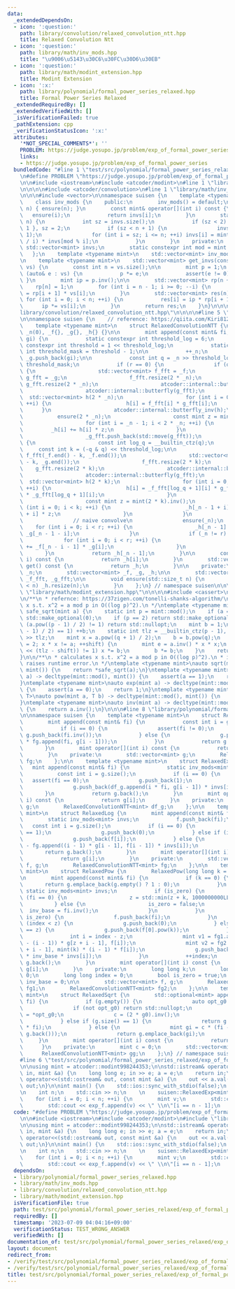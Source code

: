 ```yaml
---
data:
  _extendedDependsOn:
  - icon: ':question:'
    path: library/convolution/relaxed_convolution_ntt.hpp
    title: Relaxed Convolution Ntt
  - icon: ':question:'
    path: library/math/inv_mods.hpp
    title: "\u9006\u5143\u30C6\u30FC\u30D6\u30EB"
  - icon: ':question:'
    path: library/math/modint_extension.hpp
    title: Modint Extension
  - icon: ':x:'
    path: library/polynomial/formal_power_series_relaxed.hpp
    title: Formal Power Series Relaxed
  _extendedRequiredBy: []
  _extendedVerifiedWith: []
  _isVerificationFailed: true
  _pathExtension: cpp
  _verificationStatusIcon: ':x:'
  attributes:
    '*NOT_SPECIAL_COMMENTS*': ''
    PROBLEM: https://judge.yosupo.jp/problem/exp_of_formal_power_series
    links:
    - https://judge.yosupo.jp/problem/exp_of_formal_power_series
  bundledCode: "#line 1 \"test/src/polynomial/formal_power_series_relaxed/exp_of_formal_power_series.test.cpp\"\
    \n#define PROBLEM \"https://judge.yosupo.jp/problem/exp_of_formal_power_series\"\
    \n\n#include <iostream>\n#include <atcoder/modint>\n#line 1 \"library/polynomial/formal_power_series_relaxed.hpp\"\
    \n\n\n\n#include <atcoder/convolution>\n#line 1 \"library/math/inv_mods.hpp\"\n\
    \n\n\n#include <vector>\n\nnamespace suisen {\n    template <typename mint>\n\
    \    class inv_mods {\n    public:\n        inv_mods() = default;\n        inv_mods(int\
    \ n) { ensure(n); }\n        const mint& operator[](int i) const {\n         \
    \   ensure(i);\n            return invs[i];\n        }\n        static void ensure(int\
    \ n) {\n            int sz = invs.size();\n            if (sz < 2) invs = { 0,\
    \ 1 }, sz = 2;\n            if (sz < n + 1) {\n                invs.resize(n +\
    \ 1);\n                for (int i = sz; i <= n; ++i) invs[i] = mint(mod - mod\
    \ / i) * invs[mod % i];\n            }\n        }\n    private:\n        static\
    \ std::vector<mint> invs;\n        static constexpr int mod = mint::mod();\n \
    \   };\n    template <typename mint>\n    std::vector<mint> inv_mods<mint>::invs{};\n\
    \n    template <typename mint>\n    std::vector<mint> get_invs(const std::vector<mint>&\
    \ vs) {\n        const int n = vs.size();\n\n        mint p = 1;\n        for\
    \ (auto& e : vs) {\n            p *= e;\n            assert(e != 0);\n       \
    \ }\n        mint ip = p.inv();\n\n        std::vector<mint> rp(n + 1);\n    \
    \    rp[n] = 1;\n        for (int i = n - 1; i >= 0; --i) {\n            rp[i]\
    \ = rp[i + 1] * vs[i];\n        }\n        std::vector<mint> res(n);\n       \
    \ for (int i = 0; i < n; ++i) {\n            res[i] = ip * rp[i + 1];\n      \
    \      ip *= vs[i];\n        }\n        return res;\n    }\n}\n\n\n#line 1 \"\
    library/convolution/relaxed_convolution_ntt.hpp\"\n\n\n\n#line 5 \"library/convolution/relaxed_convolution_ntt.hpp\"\
    \n\nnamespace suisen {\n    // reference: https://qiita.com/Kiri8128/items/1738d5403764a0e26b4c\n\
    \    template <typename mint>\n    struct RelaxedConvolutionNTT {\n        RelaxedConvolutionNTT():\
    \ _n(0), _f{}, _g{}, _h{} {}\n\n        mint append(const mint& fi, const mint&\
    \ gi) {\n            static constexpr int threshold_log = 6;\n            static\
    \ constexpr int threshold = 1 << threshold_log;\n            static constexpr\
    \ int threshold_mask = threshold - 1;\n\n            ++_n;\n            _f.push_back(fi),\
    \ _g.push_back(gi);\n\n            const int q = _n >> threshold_log, r = _n &\
    \ threshold_mask;\n            if (r == 0) {\n                if (q == (-q & q))\
    \ {\n                    std::vector<mint> f_fft = _f;\n                    std::vector<mint>\
    \ g_fft = _g;\n                    f_fft.resize(2 * _n);\n                   \
    \ g_fft.resize(2 * _n);\n                    atcoder::internal::butterfly(f_fft);\n\
    \                    atcoder::internal::butterfly(g_fft);\n                  \
    \  std::vector<mint> h(2 * _n);\n                    for (int i = 0; i < 2 * _n;\
    \ ++i) {\n                        h[i] = f_fft[i] * g_fft[i];\n              \
    \      }\n                    atcoder::internal::butterfly_inv(h);\n         \
    \           ensure(2 * _n);\n                    const mint z = mint(2 * _n).inv();\n\
    \                    for (int i = _n - 1; i < 2 * _n; ++i) {\n               \
    \         _h[i] += h[i] * z;\n                    }\n                    _f_fft.push_back(std::move(f_fft));\n\
    \                    _g_fft.push_back(std::move(g_fft));\n                } else\
    \ {\n                    const int log_q = __builtin_ctz(q);\n               \
    \     const int k = (-q & q) << threshold_log;\n\n                    std::vector<mint>\
    \ f_fft(_f.end() - k, _f.end());\n                    std::vector<mint> g_fft(_g.end()\
    \ - k, _g.end());\n                    f_fft.resize(2 * k);\n                \
    \    g_fft.resize(2 * k);\n                    atcoder::internal::butterfly(f_fft);\n\
    \                    atcoder::internal::butterfly(g_fft);\n                  \
    \  std::vector<mint> h(2 * k);\n                    for (int i = 0; i < 2 * k;\
    \ ++i) {\n                        h[i] = _f_fft[log_q + 1][i] * g_fft[i] + f_fft[i]\
    \ * _g_fft[log_q + 1][i];\n                    }\n                    atcoder::internal::butterfly_inv(h);\n\
    \                    const mint z = mint(2 * k).inv();\n                    for\
    \ (int i = 0; i < k; ++i) {\n                        _h[_n - 1 + i] += h[k - 1\
    \ + i] * z;\n                    }\n                }\n            } else {\n\
    \                // naive convolve\n                ensure(_n);\n            \
    \    for (int i = 0; i < r; ++i) {\n                    _h[_n - 1] += _f[i] *\
    \ _g[_n - 1 - i];\n                }\n                if (_n != r) {\n       \
    \             for (int i = 0; i < r; ++i) {\n                        _h[_n - 1]\
    \ += _f[_n - i - 1] * _g[i];\n                    }\n                }\n     \
    \       }\n            return _h[_n - 1];\n        }\n\n        const mint& operator[](int\
    \ i) const {\n            return _h[i];\n        }\n        std::vector<mint>\
    \ get() const {\n            return _h;\n        }\n\n    private:\n        int\
    \ _n;\n        std::vector<mint> _f, _g, _h;\n\n        std::vector<std::vector<mint>>\
    \ _f_fft, _g_fft;\n\n        void ensure(std::size_t n) {\n            if (_h.size()\
    \ < n) _h.resize(n);\n        }\n    };\n} // namespace suisen\n\n\n\n#line 1\
    \ \"library/math/modint_extension.hpp\"\n\n\n\n#include <cassert>\n#include <optional>\n\
    \n/**\n * refernce: https://37zigen.com/tonelli-shanks-algorithm/\n * calculates\
    \ x s.t. x^2 = a mod p in O((log p)^2).\n */\ntemplate <typename mint>\nstd::optional<mint>\
    \ safe_sqrt(mint a) {\n    static int p = mint::mod();\n    if (a == 0) return\
    \ std::make_optional(0);\n    if (p == 2) return std::make_optional(a);\n    if\
    \ (a.pow((p - 1) / 2) != 1) return std::nullopt;\n    mint b = 1;\n    while (b.pow((p\
    \ - 1) / 2) == 1) ++b;\n    static int tlz = __builtin_ctz(p - 1), q = (p - 1)\
    \ >> tlz;\n    mint x = a.pow((q + 1) / 2);\n    b = b.pow(q);\n    for (int shift\
    \ = 2; x * x != a; ++shift) {\n        mint e = a.inv() * x * x;\n        if (e.pow(1\
    \ << (tlz - shift)) != 1) x *= b;\n        b *= b;\n    }\n    return std::make_optional(x);\n\
    }\n\n/**\n * calculates x s.t. x^2 = a mod p in O((log p)^2).\n * if not exists,\
    \ raises runtime error.\n */\ntemplate <typename mint>\nauto sqrt(mint a) -> decltype(mint::mod(),\
    \ mint()) {\n    return *safe_sqrt(a);\n}\ntemplate <typename mint>\nauto log(mint\
    \ a) -> decltype(mint::mod(), mint()) {\n    assert(a == 1);\n    return 0;\n\
    }\ntemplate <typename mint>\nauto exp(mint a) -> decltype(mint::mod(), mint())\
    \ {\n    assert(a == 0);\n    return 1;\n}\ntemplate <typename mint, typename\
    \ T>\nauto pow(mint a, T b) -> decltype(mint::mod(), mint()) {\n    return a.pow(b);\n\
    }\ntemplate <typename mint>\nauto inv(mint a) -> decltype(mint::mod(), mint())\
    \ {\n    return a.inv();\n}\n\n\n#line 8 \"library/polynomial/formal_power_series_relaxed.hpp\"\
    \n\nnamespace suisen {\n    template <typename mint>\n    struct RelaxedInv {\n\
    \        mint append(const mint& fi) {\n            const int i = g.size();\n\
    \            if (i == 0) {\n                assert(fi != 0);\n               \
    \ g.push_back(fi.inv());\n            } else {\n                g.push_back(-g[0]\
    \ * fg.append(fi, g[i - 1]));\n            }\n            return g.back();\n \
    \       }\n        mint operator[](int i) const {\n            return g[i];\n\
    \        }\n    private:\n        std::vector<mint> g;\n        RelaxedConvolutionNTT<mint>\
    \ fg;\n    };\n\n    template <typename mint>\n    struct RelaxedExp {\n     \
    \   mint append(const mint& fi) {\n            static inv_mods<mint> invs;\n \
    \           const int i = g.size();\n            if (i == 0) {\n             \
    \   assert(fi == 0);\n                g.push_back(1);\n            } else {\n\
    \                g.push_back(df_g.append(i * fi, g[i - 1]) * invs[i]);\n     \
    \       }\n            return g.back();\n        }\n        mint operator[](int\
    \ i) const {\n            return g[i];\n        }\n    private:\n        std::vector<mint>\
    \ g;\n        RelaxedConvolutionNTT<mint> df_g;\n    };\n\n    template <typename\
    \ mint>\n    struct RelaxedLog {\n        mint append(const mint& fi) {\n    \
    \        static inv_mods<mint> invs;\n            f.push_back(fi);\n         \
    \   const int i = g.size();\n            if (i == 0) {\n                assert(f[i]\
    \ == 1);\n                g.push_back(0);\n            } else if (i == 1) {\n\
    \                g.push_back(f[i]);\n            } else {\n                g.push_back(f[i]\
    \ - fg.append((i - 1) * g[i - 1], f[i - 1]) * invs[i]);\n            }\n     \
    \       return g.back();\n        }\n        mint operator[](int i) const {\n\
    \            return g[i];\n        }\n    private:\n        std::vector<mint>\
    \ f, g;\n        RelaxedConvolutionNTT<mint> fg;\n    };\n\n    template <typename\
    \ mint>\n    struct RelaxedPow {\n        RelaxedPow(long long k = 0) : k(k) {}\n\
    \n        mint append(const mint& fi) {\n            if (k == 0) {\n         \
    \       return g.emplace_back(g.empty() ? 1 : 0);\n            }\n           \
    \ static inv_mods<mint> invs;\n            if (is_zero) {\n                if\
    \ (fi == 0) {\n                    z = std::min(z + k, 1000000000LL);\n      \
    \          } else {\n                    is_zero = false;\n                  \
    \  inv_base = fi.inv();\n                }\n            }\n            if (not\
    \ is_zero) {\n                f.push_back(fi);\n            }\n            if\
    \ (index < z) {\n                g.push_back(0);\n            } else if (index\
    \ == z) {\n                g.push_back(f[0].pow(k));\n            } else {\n \
    \               int i = index - z;\n                mint v1 = fg1.append(mint(k\
    \ - (i - 1)) * g[z + i - 1], f[i]);\n                mint v2 = fg2.append(g[z\
    \ + i - 1], mint(k) * (i - 1) * f[i]);\n                g.push_back((v1 + v2)\
    \ * inv_base * invs[i]);\n            }\n            ++index;\n            return\
    \ g.back();\n        }\n        mint operator[](int i) const {\n            return\
    \ g[i];\n        }\n    private:\n        long long k;\n        long long z =\
    \ 0;\n        long long index = 0;\n        bool is_zero = true;\n        mint\
    \ inv_base = 0;\n\n        std::vector<mint> f, g;\n        RelaxedConvolutionNTT<mint>\
    \ fg1;\n        RelaxedConvolutionNTT<mint> fg2;\n    };\n\n    template <typename\
    \ mint>\n    struct RelaxedSqrt {\n        std::optional<mint> append(const mint&\
    \ fi) {\n            if (g.empty()) {\n                auto opt_g0 = safe_sqrt(fi);\n\
    \                if (not opt_g0) return std::nullopt;\n                mint g0\
    \ = *opt_g0;\n                c = (2 * g0).inv();\n                return g.emplace_back(g0);\n\
    \            } else if (g.size() == 1) {\n                return g.emplace_back(c\
    \ * fi);\n            } else {\n                mint gi = c * (fi - gg.append(g.back(),\
    \ g.back()));\n                return g.emplace_back(gi);\n            }\n   \
    \     }\n        mint operator[](int i) const {\n            return g[i];\n  \
    \      }\n    private:\n        mint c = 0;\n        std::vector<mint> g;\n  \
    \      RelaxedConvolutionNTT<mint> gg;\n    };\n} // namespace suisen\n\n\n\n\
    #line 6 \"test/src/polynomial/formal_power_series_relaxed/exp_of_formal_power_series.test.cpp\"\
    \n\nusing mint = atcoder::modint998244353;\n\nstd::istream& operator>>(std::istream&\
    \ in, mint &a) {\n    long long e; in >> e; a = e;\n    return in;\n}\n\nstd::ostream&\
    \ operator<<(std::ostream& out, const mint &a) {\n    out << a.val();\n    return\
    \ out;\n}\n\nint main() {\n    std::ios::sync_with_stdio(false);\n    std::cin.tie(nullptr);\n\
    \n    int n;\n    std::cin >> n;\n    \n    suisen::RelaxedExp<mint> exp_f;\n\
    \    for (int i = 0; i < n; ++i) {\n        mint v;\n        std::cin >> v;\n\
    \        std::cout << exp_f.append(v) << \" \\n\"[i == n - 1];\n    }\n}\n"
  code: "#define PROBLEM \"https://judge.yosupo.jp/problem/exp_of_formal_power_series\"\
    \n\n#include <iostream>\n#include <atcoder/modint>\n#include \"library/polynomial/formal_power_series_relaxed.hpp\"\
    \n\nusing mint = atcoder::modint998244353;\n\nstd::istream& operator>>(std::istream&\
    \ in, mint &a) {\n    long long e; in >> e; a = e;\n    return in;\n}\n\nstd::ostream&\
    \ operator<<(std::ostream& out, const mint &a) {\n    out << a.val();\n    return\
    \ out;\n}\n\nint main() {\n    std::ios::sync_with_stdio(false);\n    std::cin.tie(nullptr);\n\
    \n    int n;\n    std::cin >> n;\n    \n    suisen::RelaxedExp<mint> exp_f;\n\
    \    for (int i = 0; i < n; ++i) {\n        mint v;\n        std::cin >> v;\n\
    \        std::cout << exp_f.append(v) << \" \\n\"[i == n - 1];\n    }\n}"
  dependsOn:
  - library/polynomial/formal_power_series_relaxed.hpp
  - library/math/inv_mods.hpp
  - library/convolution/relaxed_convolution_ntt.hpp
  - library/math/modint_extension.hpp
  isVerificationFile: true
  path: test/src/polynomial/formal_power_series_relaxed/exp_of_formal_power_series.test.cpp
  requiredBy: []
  timestamp: '2023-07-09 04:04:16+09:00'
  verificationStatus: TEST_WRONG_ANSWER
  verifiedWith: []
documentation_of: test/src/polynomial/formal_power_series_relaxed/exp_of_formal_power_series.test.cpp
layout: document
redirect_from:
- /verify/test/src/polynomial/formal_power_series_relaxed/exp_of_formal_power_series.test.cpp
- /verify/test/src/polynomial/formal_power_series_relaxed/exp_of_formal_power_series.test.cpp.html
title: test/src/polynomial/formal_power_series_relaxed/exp_of_formal_power_series.test.cpp
---
```

